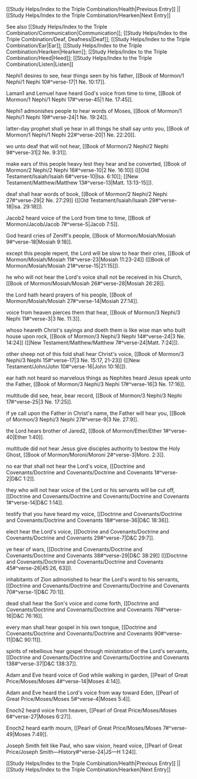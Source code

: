 [[Study Helps/Index to the Triple Combination/Health|Previous Entry]]  ||  [[Study Helps/Index to the Triple Combination/Hearken|Next Entry]]

 See also [[Study Helps/Index to the Triple Combination/Communication|Communication]]; [[Study Helps/Index to the Triple Combination/Deaf, Deafness|Deaf]]; [[Study Helps/Index to the Triple Combination/Ear|Ear]]; [[Study Helps/Index to the Triple Combination/Hearken|Hearken]]; [[Study Helps/Index to the Triple Combination/Heed|Heed]]; [[Study Helps/Index to the Triple Combination/Listen|Listen]]

 Nephi1 desires to see, hear things seen by his father, [[Book of Mormon/1 Nephi/1 Nephi 10#^verse-17|1 Ne. 10:17]].

 Laman1 and Lemuel have heard God's voice from time to time, [[Book of Mormon/1 Nephi/1 Nephi 17#^verse-45|1 Ne. 17:45]].

 Nephi1 admonishes people to hear words of Moses, [[Book of Mormon/1 Nephi/1 Nephi 19#^verse-24|1 Ne. 19:24]].

 latter-day prophet shall ye hear in all things he shall say unto you, [[Book of Mormon/1 Nephi/1 Nephi 22#^verse-20|1 Ne. 22:20]].

 wo unto deaf that will not hear, [[Book of Mormon/2 Nephi/2 Nephi 9#^verse-31|2 Ne. 9:31]].

 make ears of this people heavy lest they hear and be converted, [[Book of Mormon/2 Nephi/2 Nephi 16#^verse-10|2 Ne. 16:10]] ([[Old Testament/Isaiah/Isaiah 6#^verse-10|Isa. 6:10]]; [[New Testament/Matthew/Matthew 13#^verse-13|Matt. 13:13-15]]).

 deaf shall hear words of book, [[Book of Mormon/2 Nephi/2 Nephi 27#^verse-29|2 Ne. 27:29]] ([[Old Testament/Isaiah/Isaiah 29#^verse-18|Isa. 29:18]]).

 Jacob2 heard voice of the Lord from time to time, [[Book of Mormon/Jacob/Jacob 7#^verse-5|Jacob 7:5]].

 God heard cries of Zeniff's people, [[Book of Mormon/Mosiah/Mosiah 9#^verse-18|Mosiah 9:18]].

 except this people repent, the Lord will be slow to hear their cries, [[Book of Mormon/Mosiah/Mosiah 11#^verse-23|Mosiah 11:23-24]] ([[Book of Mormon/Mosiah/Mosiah 21#^verse-15|21:15]]).

 he who will not hear the Lord's voice shall not be received in his Church, [[Book of Mormon/Mosiah/Mosiah 26#^verse-28|Mosiah 26:28]].

 the Lord hath heard prayers of his people, [[Book of Mormon/Mosiah/Mosiah 27#^verse-14|Mosiah 27:14]].

 voice from heaven pierces them that hear, [[Book of Mormon/3 Nephi/3 Nephi 11#^verse-3|3 Ne. 11:3]].

 whoso heareth Christ's sayings and doeth them is like wise man who built house upon rock, [[Book of Mormon/3 Nephi/3 Nephi 14#^verse-24|3 Ne. 14:24]] ([[New Testament/Matthew/Matthew 7#^verse-24|Matt. 7:24]]).

 other sheep not of this fold shall hear Christ's voice, [[Book of Mormon/3 Nephi/3 Nephi 15#^verse-17|3 Ne. 15:17, 21-23]] ([[New Testament/John/John 10#^verse-16|John 10:16]]).

 ear hath not heard so marvelous things as Nephites heard Jesus speak unto the Father, [[Book of Mormon/3 Nephi/3 Nephi 17#^verse-16|3 Ne. 17:16]].

 multitude did see, hear, bear record, [[Book of Mormon/3 Nephi/3 Nephi 17#^verse-25|3 Ne. 17:25]].

 if ye call upon the Father in Christ's name, the Father will hear you, [[Book of Mormon/3 Nephi/3 Nephi 27#^verse-9|3 Ne. 27:9]].

 the Lord hears brother of Jared2, [[Book of Mormon/Ether/Ether 1#^verse-40|Ether 1:40]].

 multitude did not hear Jesus give disciples authority to bestow the Holy Ghost, [[Book of Mormon/Moroni/Moroni 2#^verse-3|Moro. 2:3]].

 no ear that shall not hear the Lord's voice, [[Doctrine and Covenants/Doctrine and Covenants/Doctrine and Covenants 1#^verse-2|D&C 1:2]].

 they who will not hear voice of the Lord or his servants will be cut off, [[Doctrine and Covenants/Doctrine and Covenants/Doctrine and Covenants 1#^verse-14|D&C 1:14]].

 testify that you have heard my voice, [[Doctrine and Covenants/Doctrine and Covenants/Doctrine and Covenants 18#^verse-36|D&C 18:36]].

 elect hear the Lord's voice, [[Doctrine and Covenants/Doctrine and Covenants/Doctrine and Covenants 29#^verse-7|D&C 29:7]].

 ye hear of wars, [[Doctrine and Covenants/Doctrine and Covenants/Doctrine and Covenants 38#^verse-29|D&C 38:29]] ([[Doctrine and Covenants/Doctrine and Covenants/Doctrine and Covenants 45#^verse-26|45:26, 63]]).

 inhabitants of Zion admonished to hear the Lord's word to his servants, [[Doctrine and Covenants/Doctrine and Covenants/Doctrine and Covenants 70#^verse-1|D&C 70:1]].

 dead shall hear the Son's voice and come forth, [[Doctrine and Covenants/Doctrine and Covenants/Doctrine and Covenants 76#^verse-16|D&C 76:16]].

 every man shall hear gospel in his own tongue, [[Doctrine and Covenants/Doctrine and Covenants/Doctrine and Covenants 90#^verse-11|D&C 90:11]].

 spirits of rebellious hear gospel through ministration of the Lord's servants, [[Doctrine and Covenants/Doctrine and Covenants/Doctrine and Covenants 138#^verse-37|D&C 138:37]].

 Adam and Eve heard voice of God while walking in garden, [[Pearl of Great Price/Moses/Moses 4#^verse-14|Moses 4:14]].

 Adam and Eve heard the Lord's voice from way toward Eden, [[Pearl of Great Price/Moses/Moses 5#^verse-4|Moses 5:4]].

 Enoch2 heard voice from heaven, [[Pearl of Great Price/Moses/Moses 6#^verse-27|Moses 6:27]].

 Enoch2 heard earth mourn, [[Pearl of Great Price/Moses/Moses 7#^verse-49|Moses 7:49]].

 Joseph Smith felt like Paul, who saw vision, heard voice, [[Pearl of Great Price/Joseph Smith—History#^verse-24|JS—H 1:24]].

[[Study Helps/Index to the Triple Combination/Health|Previous Entry]]  ||  [[Study Helps/Index to the Triple Combination/Hearken|Next Entry]]